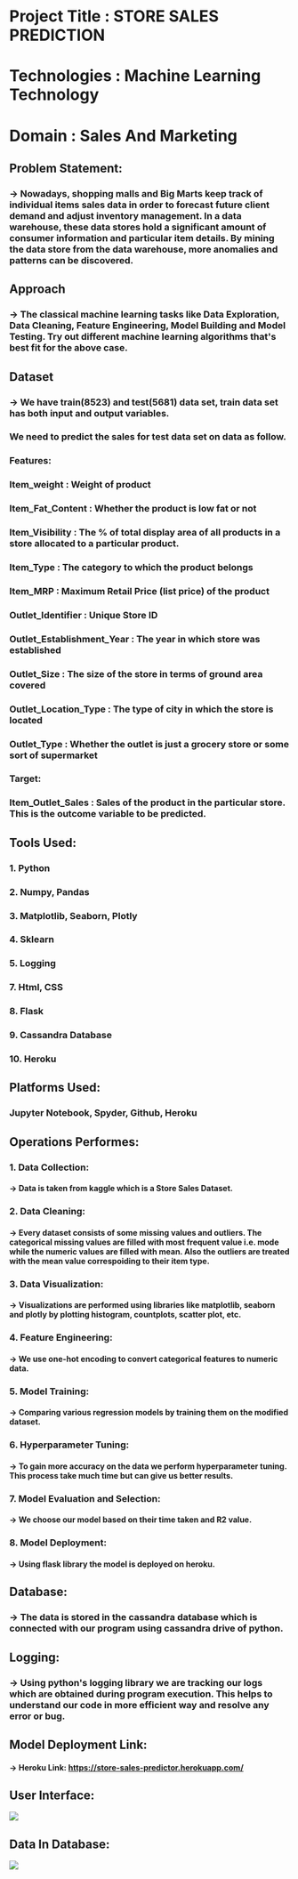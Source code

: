# Project Title : STORE SALES PREDICTION
# Technologies : Machine Learning Technology
# Domain : Sales And Marketing

## Problem Statement:
### -> Nowadays, shopping malls and Big Marts keep track of individual items sales data in order to forecast future client demand and adjust inventory management. In a data warehouse, these data stores hold a significant amount of consumer information and particular item details. By mining the data store from the data warehouse, more anomalies and patterns can be discovered.

## Approach
### -> The classical machine learning tasks like Data Exploration, Data Cleaning, Feature Engineering, Model Building and Model Testing. Try out different machine learning algorithms that's best fit for the above case.

## Dataset
### -> We have train(8523) and test(5681) data set, train data set has both input and output variables.
### We need to predict the sales for test data set on data as follow.

### Features:
### Item_weight : Weight of product
### Item_Fat_Content : Whether the product is low fat or not
### Item_Visibility : The % of total display area of all products in a store allocated to a particular product.
### Item_Type : The category to which the product belongs
### Item_MRP : Maximum Retail Price (list price) of the product
### Outlet_Identifier : Unique Store ID
### Outlet_Establishment_Year : The year in which store was established
### Outlet_Size : The size of the store in terms of ground area covered
### Outlet_Location_Type : The type of city in which the store is located
### Outlet_Type : Whether the outlet is just a grocery store or some sort of supermarket

### Target:
### Item_Outlet_Sales : Sales of the product in the particular store. This is the outcome variable to be predicted.




## Tools Used:
### 1. Python 
### 2. Numpy, Pandas
### 3. Matplotlib, Seaborn, Plotly
### 4. Sklearn
### 5. Logging
### 7. Html, CSS
### 8. Flask
### 9. Cassandra Database
### 10. Heroku




## Platforms Used:
### Jupyter Notebook, Spyder, Github, Heroku 




## Operations Performes:
### 1. Data Collection: 
#### -> Data is taken from kaggle which is a Store Sales Dataset.
### 2. Data Cleaning:
#### -> Every dataset consists of some missing values and outliers. The categorical missing values are filled with most frequent value i.e. mode while the numeric values are filled with mean. Also the outliers are treated with the mean value correspoiding to their item type.
### 3. Data Visualization: 
#### -> Visualizations are performed using libraries like matplotlib, seaborn and plotly by plotting histogram, countplots, scatter plot, etc.
### 4. Feature Engineering: 
#### -> We use one-hot encoding to convert categorical features to numeric data.
### 5. Model Training: 
#### -> Comparing various regression models by training them on the modified dataset.
### 6. Hyperparameter Tuning:
#### -> To gain more accuracy on the data we perform hyperparameter tuning. This process take much time but can give us better results.
### 7. Model Evaluation and Selection: 
#### -> We choose our model based on their time taken and R2 value.
### 8. Model Deployment:
#### -> Using flask library the model is deployed on heroku.


## Database:
### -> The data is stored in the cassandra database which is connected with our program using cassandra drive of python.


## Logging:
### -> Using python's logging library we are tracking our logs which are obtained during program execution. This helps to understand our code in more efficient way and resolve any error or bug.


## Model Deployment Link:
#### -> Heroku Link: https://store-sales-predictor.herokuapp.com/



## User Interface:
![](https://github.com/adityanaranje/Store_Sales_Prediction/blob/main/static/image/sales_interface.jpg)

## Data In Database:
![](https://github.com/adityanaranje/Store_Sales_Prediction/blob/main/static/image/Database_data.jpg)
